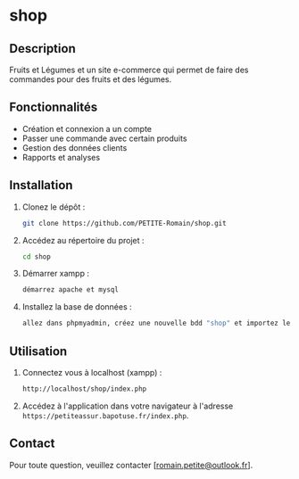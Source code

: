 # shop

## Description
Fruits et Légumes et un site e-commerce qui permet de faire des commandes pour des fruits et des légumes.

## Fonctionnalités
- Création et connexion a un compte
- Passer une commande avec certain produits
- Gestion des données clients
- Rapports et analyses

## Installation
1. Clonez le dépôt :
    ```bash
    git clone https://github.com/PETITE-Romain/shop.git
    ```
2. Accédez au répertoire du projet :
    ```bash
    cd shop
    ```
2. Démarrer xampp :
    ```bash
    démarrez apache et mysql
    ```
2. Installez la base de données :
    ```bash
    allez dans phpmyadmin, créez une nouvelle bdd "shop" et importez le fichier .sql qui se trouve dans le projet
    ```
## Utilisation
1. Connectez vous à localhost (xampp) :
    ```bash
    http://localhost/shop/index.php
    ```
2. Accédez à l'application dans votre navigateur à l'adresse `https://petiteassur.bapotuse.fr/index.php`.


## Contact
Pour toute question, veuillez contacter [romain.petite@outlook.fr].
